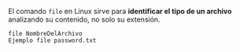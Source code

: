 El comando `file` en Linux sirve para **identificar el tipo de un archivo** analizando su contenido, no solo su extensión.

```shell
file NombreDelArchivo
Ejemplo file password.txt
```